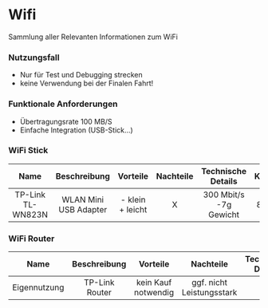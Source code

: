 # Wifi
Sammlung aller Relevanten Informationen zum WiFi

### Nutzungsfall
- Nur für Test und Debugging strecken
- keine Verwendung bei der Finalen Fahrt!

### Funktionale Anforderungen
- Übertragungsrate 100 MB/S
- Einfache Integration (USB-Stick...)




### WiFi Stick
| Name | Beschreibung | Vorteile | Nachteile | Technische Details | Kosten | Link | 
| :--: | :----------: | :------: | :-------: | :----------------: | :----: | :--: |
| TP-Link TL-WN823N | WLAN Mini USB Adapter | - klein + leicht | X | 300 Mbit/s <br> -7g Gewicht | 8,88€ | [Saturn](https://www.saturn.de/de/product/_tp-link-tl-wn823n-n300-1588537.html)

### WiFi Router
| Name | Beschreibung | Vorteile | Nachteile | Technische Details | Kosten | Link | 
| :--: | :----------: | :------: | :-------: | :----------------: | :----: | :--: |
| Eigennutzung | TP-Link Router | kein Kauf notwendig | ggf. nicht Leistungsstark | X | X | X |
